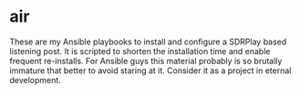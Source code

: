 # air
These are my Ansible playbooks to install and configure a SDRPlay based listening post. It is scripted to shorten the installation time and enable frequent re-installs.
For Ansible guys this material probably is so brutally immature that better to avoid staring at it.
Consider it as a project in eternal development.


